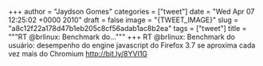 
+++
author = "Jaydson Gomes"
categories = ["tweet"]
date = "Wed Apr 07 12:25:02 +0000 2010"
draft = false
image = "{TWEET_IMAGE}"
slug = "a8c12f22a178d47b1eb205c8cf56adab1ac8b2ea"
tags = ["tweet"]
title = """RT @brlinux: Benchmark do..."""
+++
RT @brlinux: Benchmark do usuário: desempenho do engine javascript do Firefox 3.7 se aproxima cada vez mais do Chromium http://bit.ly/8YVI1G
